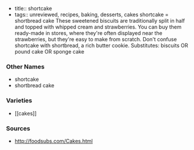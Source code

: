 - title:: shortcake
- tags:: unreviewed, recipes, baking, desserts, cakes
shortcake = shortbread cake These sweetened biscuits are traditionally split in half and topped with whipped cream and strawberries. You can buy them ready-made in stores, where they're often displayed near the strawberries, but they're easy to make from scratch. Don't confuse shortcake with shortbread, a rich butter cookie. Substitutes: biscuits OR pound cake OR sponge cake

### Other Names

* shortcake
* shortbread cake

### Varieties

* [[cakes]]

### Sources
* http://foodsubs.com/Cakes.html
